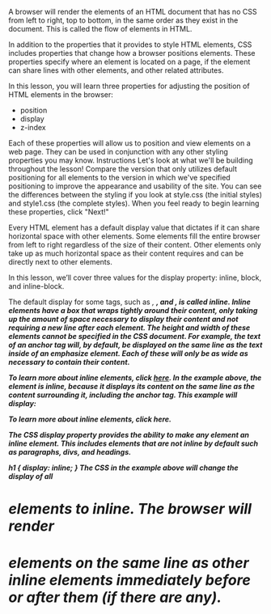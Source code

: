 A browser will render the elements of an HTML document that has no CSS from left to right, top to bottom, in the same order as they exist in the document. This is called the flow of elements in HTML.

In addition to the properties that it provides to style HTML elements, CSS includes properties that change how a browser positions elements. These properties specify where an element is located on a page, if the element can share lines with other elements, and other related attributes.

In this lesson, you will learn three properties for adjusting the position of HTML elements in the browser:

* position
* display
* z-index

Each of these properties will allow us to position and view elements on a web page. They can be used in conjunction with any other styling properties you may know.
Instructions
Let's look at what we'll be building throughout the lesson! Compare the version that only utilizes default positioning for all elements to the version in which we've specified positioning to improve the appearance and usability of the site. You can see the differences between the styling if you look at style.css (the initial styles) and style1.css (the complete styles). When you feel ready to begin learning these properties, click "Next!"

<!-- Inline Display -->
Every HTML element has a default display value that dictates if it can share horizontal space with other elements. Some elements fill the entire browser from left to right regardless of the size of their content. Other elements only take up as much horizontal space as their content requires and can be directly next to other elements.

In this lesson, we’ll cover three values for the display property: inline, block, and inline-block.

The default display for some tags, such as <em>, <strong>, and <a>, is called inline. Inline elements have a box that wraps tightly around their content, only taking up the amount of space necessary to display their content and not requiring a new line after each element. The height and width of these elements cannot be specified in the CSS document. For example, the text of an anchor tag will, by default, be displayed on the same line as the text inside of an emphasize element. Each of these will only be as wide as necessary to contain their content.

To learn more about <em>inline</em> elements, click <a href="#">here</a>.
In the example above, the <em> element is inline, because it displays its content on the same line as the content surrounding it, including the anchor tag. This example will display:

To learn more about inline elements, click here.

The CSS display property provides the ability to make any element an inline element. This includes elements that are not inline by default such as paragraphs, divs, and headings.

h1 {
  display: inline;
}
The CSS in the example above will change the display of all <h1> elements to inline. The browser will render <h1> elements on the same line as other inline elements immediately before or after them (if there are any).

<!--  -->
